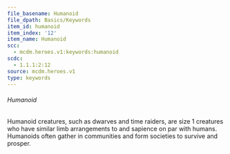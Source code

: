 ```yaml
---
file_basename: Humanoid
file_dpath: Basics/Keywords
item_id: humanoid
item_index: '12'
item_name: Humanoid
scc:
  - mcdm.heroes.v1:keywords:humanoid
scdc:
  - 1.1.1:2:12
source: mcdm.heroes.v1
type: keywords
---
```


###### Humanoid

Humanoid creatures, such as dwarves and time raiders, are size 1 creatures who have similar limb arrangements to and sapience on par with humans. Humanoids often gather in communities and form societies to survive and prosper.
